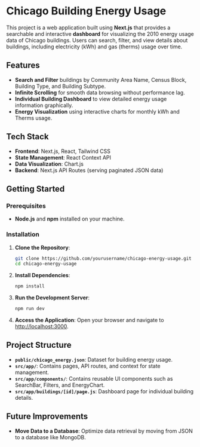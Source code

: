# Chicago Building Energy Usage

This project is a web application built using **Next.js** that provides a searchable and interactive **dashboard** for visualizing the 2010 energy usage data of Chicago buildings. Users can search, filter, and view details about buildings, including electricity (kWh) and gas (therms) usage over time.

## Features

- **Search and Filter** buildings by Community Area Name, Census Block, Building Type, and Building Subtype.
- **Infinite Scrolling** for smooth data browsing without performance lag.
- **Individual Building Dashboard** to view detailed energy usage information graphically.
- **Energy Visualization** using interactive charts for monthly kWh and Therms usage.

## Tech Stack

- **Frontend**: Next.js, React, Tailwind CSS
- **State Management**: React Context API
- **Data Visualization**: Chart.js
- **Backend**: Next.js API Routes (serving paginated JSON data)

## Getting Started

### Prerequisites

- **Node.js** and **npm** installed on your machine.

### Installation

1. **Clone the Repository**:
   ```bash
   git clone https://github.com/yourusername/chicago-energy-usage.git
   cd chicago-energy-usage
   ```
2. **Install Dependencies**:
   ```bash
   npm install
   ```
3. **Run the Development Server**:
   ```bash
   npm run dev
   ```
4. **Access the Application**:
   Open your browser and navigate to [http://localhost:3000](http://localhost:3000).

## Project Structure

- **`public/chicago_energy.json`**: Dataset for building energy usage.
- **`src/app/`**: Contains pages, API routes, and context for state management.
- **`src/app/components/`**: Contains reusable UI components such as SearchBar, Filters, and EnergyChart.
- **`src/app/buildings/[id]/page.js`**: Dashboard page for individual building details.

## Future Improvements

- **Move Data to a Database**: Optimize data retrieval by moving from JSON to a database like MongoDB.
